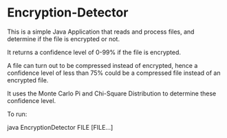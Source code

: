 # Encryption-Detector

This is a simple Java Application that reads and process files, and determine if the file is encrypted or not.

It returns a confidence level of 0-99% if the file is encrypted.

A file can turn out to be compressed instead of encrypted, hence a confidence level of less than 75% could be a compressed file instead of an encrypted file.

It uses the Monte Carlo Pi and Chi-Square Distribution to determine these confidence level.


To run:

java EncryptionDetector FILE [FILE...]
